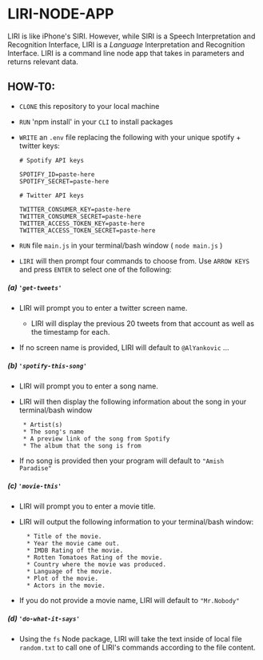 # LIRI-NODE-APP
LIRI is like iPhone's SIRI. However, while SIRI is a Speech Interpretation and Recognition Interface, LIRI is a _Language_ Interpretation and Recognition Interface. LIRI is a command line node app that takes in parameters and returns relevant data.

## HOW-T0:
* `CLONE` this repository to your local machine
* `RUN` 'npm install' in your `CLI` to install packages
* `WRITE` an `.env` file replacing the following with your unique spotify + twitter keys:

    ```
    # Spotify API keys

    SPOTIFY_ID=paste-here
    SPOTIFY_SECRET=paste-here

    # Twitter API keys

    TWITTER_CONSUMER_KEY=paste-here
    TWITTER_CONSUMER_SECRET=paste-here
    TWITTER_ACCESS_TOKEN_KEY=paste-here
    TWITTER_ACCESS_TOKEN_SECRET=paste-here

    ```
* `RUN` file `main.js` in your terminal/bash window ( `node main.js` )
* `LIRI` will then prompt four commands to choose from. Use `ARROW KEYS` and press `ENTER` to select one of the following:

##### (a) `'get-tweets'`

   * LIRI will prompt you to enter a twitter screen name.
   
     * LIRI will display the previous 20 tweets from that account as well as the timestamp for each.

   * If no screen name is provided, LIRI will default to `@AlYankovic` ...

##### (b) `'spotify-this-song'`

   * LIRI will prompt you to enter a song name.

   * LIRI will then display the following information about the song in your terminal/bash window

      ```
       * Artist(s)
       * The song's name
       * A preview link of the song from Spotify
       * The album that the song is from

      ```
      
   * If no song is provided then your program will default to `"Amish Paradise"`

##### (c) `'movie-this'`

   * LIRI will prompt you to enter a movie title.

   * LIRI will output the following information to your terminal/bash window:

     ```
       * Title of the movie.
       * Year the movie came out.
       * IMDB Rating of the movie.
       * Rotten Tomatoes Rating of the movie.
       * Country where the movie was produced.
       * Language of the movie.
       * Plot of the movie.
       * Actors in the movie.
     ```

  * If you do not provide a movie name, LIRI will default to `"Mr.Nobody"`

##### (d) `'do-what-it-says'`

* Using the `fs` Node package, LIRI will take the text inside of local file `random.txt` to call one of LIRI's commands according to the file content.

